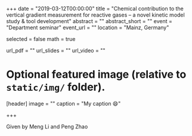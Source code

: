 +++
date = "2019-03-12T00:00:00"
title = "Chemical contribution to the vertical gradient measurement for reactive gases – a novel kinetic model study & tool development"
abstract = ""
abstract_short = ""
event = "Department seminar"
event_url = ""
location = "Mainz, Germany"

selected = false
math = true

url_pdf = ""
url_slides = ""
url_video = ""

# Optional featured image (relative to `static/img/` folder).
[header]
image = ""
caption = "My caption :smile:"

+++

Given by Meng Li and Peng Zhao